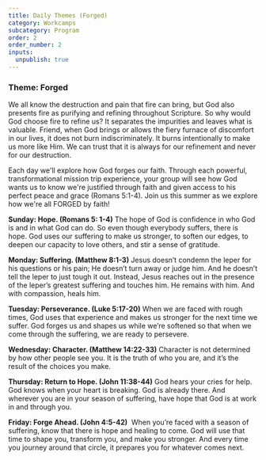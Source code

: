 ```yaml
---
title: Daily Themes (Forged)
category: Workcamps
subcategory: Program
order: 2
order_number: 2
inputs:
  unpublish: true
---
```

### **Theme: Forged**

We all know the destruction and pain that fire can bring, but God also presents fire as purifying and refining throughout Scripture. So why would God choose fire to refine us? It separates the impurities and leaves what is valuable. Friend, when God brings or allows the fiery furnace of discomfort in our lives, it does not burn indiscriminately. It burns intentionally to make us more like Him. We can trust that it is always for our refinement and never for our destruction.

Each day we'll explore how God forges our faith. Through each powerful, transformational mission trip experience, your group will see how God wants us to know we're justified through faith and given access to his perfect peace and grace (Romans 5:1-4). Join us this summer as we explore how we're all FORGED by faith!

**Sunday: Hope. (Romans 5: 1-4)**&nbsp;The hope of God is confidence in who God is and in what God can do. So even though everybody suffers, there is hope. God uses our suffering to make us stronger, to soften our edges, to deepen our capacity to love others, and stir a sense of gratitude.

**Monday: Suffering. (Matthew 8:1-3)**&nbsp;Jesus doesn’t condemn the leper for his questions or his pain; He doesn’t turn away or judge him. And he doesn’t tell the leper to just tough it out. Instead, Jesus reaches out in the presence of the leper’s greatest suffering and touches him. He remains with him. And with compassion, heals him.

**Tuesday: Perseverance. (Luke 5:17-20)** When we are faced with rough times, God uses that experience and makes us stronger for the next time we suffer. God forges us and shapes us while we’re softened so that when we come through the suffering, we are ready to persevere.

**Wednesday: Character. (Matthew 14:22-33)**&nbsp;Character is not determined by how other people see you. It is the truth of who you are, and it’s the result of the choices you make.

**Thursday: Return to Hope. (John 11:38-44)**&nbsp;God hears your cries for help. God knows when your heart is breaking. God is already there. And wherever you are in your season of suffering, have hope that God is at work in and through you.

**Friday: Forge Ahead. (John 4:5-42)** &nbsp;When you’re faced with a season of suffering, know that there is hope and healing to come. God will use that time to shape you, transform you, and make you stronger. And every time you journey around that circle, it prepares you for whatever comes next.